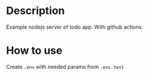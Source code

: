 # Description
Example nodejs server of todo app. With github actions. 

# How to use
Create `.env` with needed params from `.env.test`